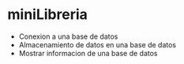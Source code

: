 # miniLibreria 
- Conexion a una base de datos
- Almacenamiento de datos en una base de datos
- Mostrar informacion de una base de datos
